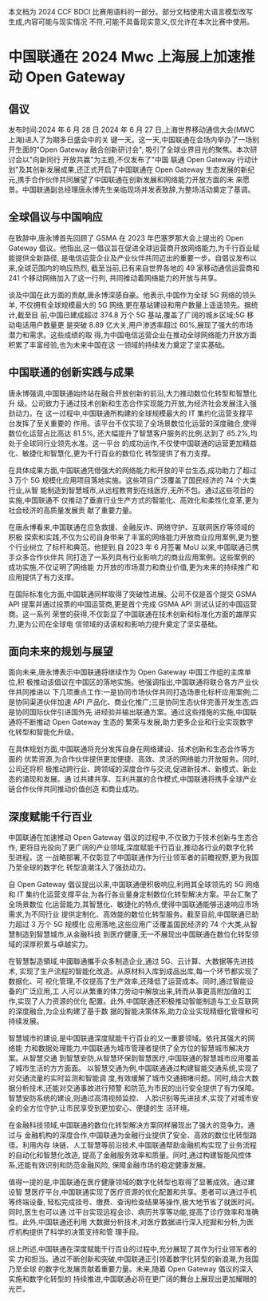 本文档为 2024 CCF BDCI 比赛用语料的一部分。部分文档使用大语言模型改写生成,内容可能与现实情况 不符,可能不具备现实意义,仅允许在本次比赛中使用。 

# 中国联通在 2024 Mwc 上海展上加速推动 Open Gateway

## 倡议

发布时间:2024 年 6 月 28 日 2024 年 6 月 27 日,上海世界移动通信大会(MWC 上海)进入了为期多日盛会中的关 键一天。这一天,中国联通在会场内举办了一场别开生面的"Open Gateway 融合创新研讨会", 吸引了全球业界目光的聚焦。本次研讨会以"向新同行 开放共赢"为主题,不仅发布了"中国 联通 Open Gateway 行动计划"及其创新发展成果,还正式开启了中国联通在 Open Gateway 生态发展的新纪元,携手合作伙伴共同展望了中国联通在创新发展和网络能力开放方面的未 来愿景。中国联通副总经理唐永博先生亲临现场并发表致辞,为整场活动奠定了基调。

## 全球倡议与中国响应

在致辞中,唐永博首先回顾了 GSMA 在 2023 年巴塞罗那大会上提出的 Open Gateway 倡议。他指出,这一倡议旨在促进全球运营商开放网络能力,为千行百业赋能提供全新路径, 是电信运营企业及产业伙伴共同迈出的重要一步。自倡议发布以来,全球范围内的响应热烈, 截至当前,已有来自世界各地的 49 家移动通信运营商和 241 个移动网络加入了这一行列, 共同推动着网络能力的开放与共享。

谈及中国在此方面的贡献,唐永博深感自豪。他表示,中国作为全球 5G 网络的领头羊, 不仅拥有全球规模最大的 5G 网络,更在基站建设和用户数量上遥遥领先。据统计,截至目 前,中国已建成超过 374.8 万个 5G 基站,覆盖了广阔的城乡区域;5G 移动电话用户数量更 是突破 8.89 亿大关,用户渗透率超过 60%,展现了强大的市场潜力和需求。这些成绩的取 得,为中国电信运营企业在推动全球网络能力开放方面积累了丰富经验,也为未来中国在这 一领域的持续发力奠定了坚实基础。

## 中国联通的创新实践与成果

唐永博强调,中国联通始终站在融合开放创新的前沿,大力推动数位化转型和智慧化升 级。公司致力于通过技术创新和生态合作实现能力开放,为经济社会发展注入强劲动力。在 这一过程中,中国联通所构建的全球规模最大的 IT 集约化运营支撑平台发挥了至关重要的 作用。该平台不仅实现了全场景数位化运营的深度融合,使得数位化运营占比高达 81.5%,
还大幅提升了智慧客户服务的比例,达到了 85.2%,均处于全球同行业领先水准。这一平台 的成功运作,不仅使中国联通的运营更加精益化、敏捷化和智慧化,更为千行百业的数位化 转型提供了有力支撑。

在具体成果方面,中国联通凭借强大的网络能力和开放的平台生态,成功助力了超过 3 万个 5G 规模化应用项目落地实施。这些项目广泛覆盖了国民经济的 74 个大类行业,从智 能制造到智慧城市,从远程教育到在线医疗,无所不包。通过这些项目的实施,中国联通不 仅推动了垂直行业生产方式的智能化、高效化和柔性化变革,更为社会经济的高质量发展贡 献了重要力量。

在唐永博看来,中国联通在应急救援、金融反诈、网络守护、互联网医疗等领域的积极 探索和实践,不仅为公司自身带来了丰富的网络能力开放商业应用案例,更为整个行业树立 了标杆和典范。他提到,自 2023 年 6 月签署 MoU 以来,中国联通已携手众多合作伙伴共 同打造了一系列具有行业影响力的商业应用案例。这些案例的成功实施,不仅证明了网络能 力开放的市场潜力和商业价值,更为未来的持续推广和应用提供了有力支撑。

在国际标准化方面,中国联通同样取得了突破性进展。公司不仅是首个提交 GSMA API
提案并通过投票的中国运营商,更是首个完成 GSMA API 测试认证的中国运营商。这一系列 荣誉的获得,不仅彰显了中国联通在技术创新和标准化方面的雄厚实力,更为公司在全球电 信领域的话语权和影响力提升奠定了坚实基础。

## 面向未来的规划与展望

面向未来,唐永博表示中国联通将继续作为 Open Gateway 中国工作组的主席单位,积 极推动该倡议在中国区的落地实施。他强调指出,中国联通将联合各方产业伙伴共同推进以 下几项重点工作:一是协同市场伙伴共同打造场景化标杆应用案例;二是协同渠道伙伴加速 API 产品化、商业化推广;三是协同生态伙伴完善开发生态;四是协同国际伙伴引进国外先 进经验并输出联通方案。通过这些措施的实施,中国联通将不断推动 Open Gateway 生态的 繁荣与发展,助力更多企业和行业实现数字化转型和智能化升级。

在具体规划方面,中国联通将充分发挥自身在网络建设、技术创新和生态合作等方面的 优势资源,为合作伙伴提供更加便捷、高效、灵活的网络能力开放服务。同时,公司还将积 极推动跨行业、跨领域的深度合作与交流,促进新技术、新模式、新业态的涌现和发展。通 过共建共享、互利共赢的合作模式,中国联通将携手全球产业链合作伙伴共同推动价值创造 和商业成功。

## 深度赋能千行百业

中国联通在加速推动 Open Gateway 倡议的过程中,不仅致力于技术创新与生态合作, 更将目光投向了更广阔的产业领域,深度赋能千行百业,推动各行业的数字化转型进程。这 一战略部署,不仅彰显了中国联通作为行业领军者的前瞻视野,更为我国乃至全球的数字化 转型浪潮注入了强劲动力。

自 Open Gateway 倡议提出以来,中国联通便积极响应,利用其全球领先的 5G 网络和 IT 集约化运营支撑平台,为各行各业量身定制数位化转型解决方案。平台汇聚了全场景数位 化运营能力,其智慧化、敏捷化的特点,使得中国联通能够迅速响应市场需求,为不同行业 提供定制化、高效能的数位化转型服务。截至目前,中国联通已助力超过 3 万个 5G 规模化 应用落地,这些应用广泛覆盖国民经济的 74 个大类,从智慧制造到智慧城市,从金融科技 到医疗健康,无一不展现出中国联通在数位化转型领域的深厚积累与卓越实力。

在智慧製造領域,中國聯通攜手众多制造企业,通过 5G、云计算、大数据等先进技术, 实现了生产流程的智能化改造。从原材料入库到成品出库,每一个环节都实现了数据化、可 视化管理,不仅提高了生产效率,还降低了运营成本。同时,通过智能设备的广泛应用,工 人可以从繁重的体力劳动中解放出来,转而从事更高附加值的工作,实现了人力资源的优化 配置。此外,中国联通还积极推动智能制造与工业互联网的深度融合,为企业构建了基于数 据的智能决策体系,助力企业实现精细化管理和可持续发展。

智慧城市的建设,是中国联通深度赋能千行百业的又一重要领域。依托其强大的网络能 力和数据处理能力,中国联通为城市管理者提供了全方位的智慧城市解决方案。从智慧交通 到智慧安防,从智慧环保到智慧医疗,中国联通的智慧城市应用覆盖了城市生活的方方面面。 以智慧交通为例,中国联通通过构建智能交通系统,实现了对交通流量的实时监测和智能调 度,有效缓解了城市交通拥堵问题。同时,结合大数据分析技术,还能对交通事故进行预警 和防范,为市民的出行安全提供了有力保障。智慧安防系统的建设,则通过高清视频监控、
人脸识别等先进技术,实现了对城市安全的全方位守护,让市民享受到更加安心、便捷的生 活环境。

在金融科技领域,中国联通的数位化转型解决方案同样展现出了强大的竞争力。通过与 金融机构的深度合作,中国联通为金融行业提供了安全、高效的数位化转型路径。利用内存 块链、人工智慧等前沿技术,中国联通帮助金融机构实现了业务流程的自动化和智慧化改造, 提高了金融服务效率和质量。同时,通过构建智能风控体系,还能有效识别和防范金融风险, 保障金融市场的稳定健康发展。

值得一提的是,中国联通在医疗健康领域的数字化转型也取得了显著成效。通过建设智 慧医疗平台,中国联通实现了医疗资源的优化配置和共享。患者可以通过手机等终端设备, 轻松完成挂号、缴费、查询检查结果等操作,极大地节省了就医时间。同时,医生也可以通 过平台实现远程会诊、病历共享等功能,提高了诊疗效率和准确性。此外,中国联通还利用 大数据分析技术,对医疗数据进行深入挖掘和分析,为医疗机构提供了科学的决策支持和管 理手段。

综上所述,中国联通在深度赋能千行百业的过程中,充分展现了其作为行业领军者的实 力和担当。通过不断创新和突破,中国联通正引领着数字化转型的新浪潮,为我国乃至全球 的数字化发展贡献着重要力量。未来,随着 Open Gateway 倡议的深入实施和数字化转型的 持续推进,中国联通必将在更广阔的舞台上展现出更加耀眼的光芒。